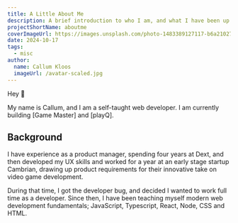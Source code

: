 ```yaml
---
title: A Little About Me
description: A brief introduction to who I am, and what I have been up to recently.
projectShortName: aboutme
coverImageUrl: https://images.unsplash.com/photo-1483389127117-b6a2102724ae?q=80&w=3348&auto=format&fit=crop&ixlib=rb-4.0.3&ixid=M3wxMjA3fDB8MHxwaG90by1wYWdlfHx8fGVufDB8fHx8fA%3D%3D
date: 2024-10-17
tags:
  - misc
author:
  name: Callum Kloos
  imageUrl: /avatar-scaled.jpg
---
```

Hey 👋

My name is Callum, and I am a self-taught web developer. I am currently building [Game Master] and [playQ].
## Background
I have experience as a product manager, spending four years at Dext, and then developed my UX skills and worked for a year at an early stage startup Cambrian, drawing up product requirements for their innovative take on video game development. 

During that time, I got the developer bug, and decided I wanted to work full time as a developer. Since then, I have been teaching myself modern web development fundamentals; JavaScript, Typescript, React, Node, CSS and HTML.
